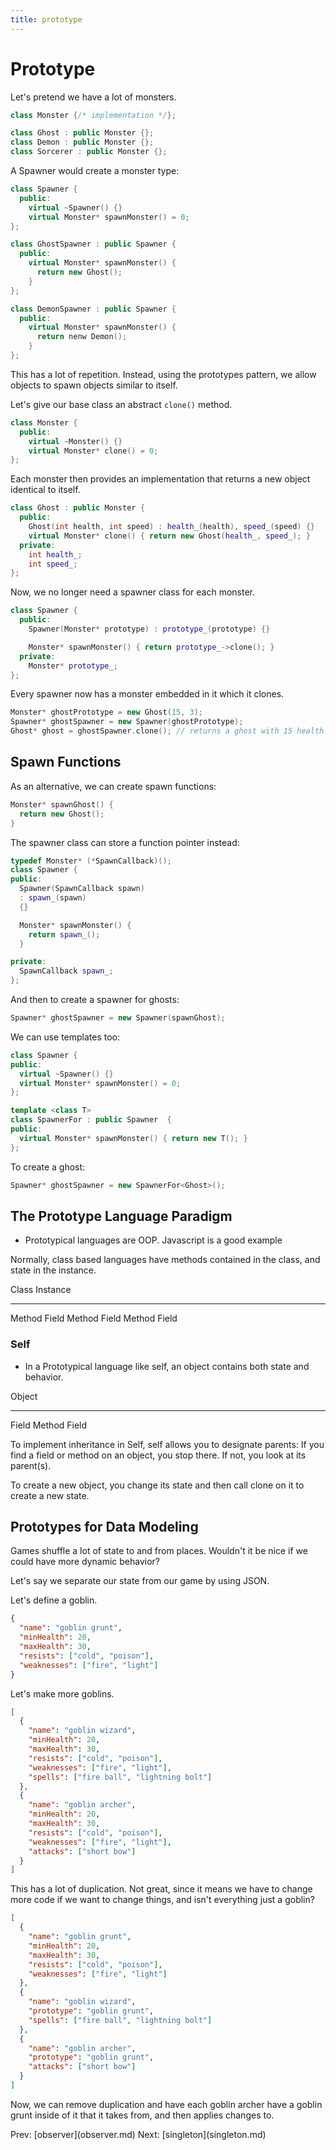 ```yaml
---
title: prototype
---
```


# Prototype

Let\'s pretend we have a lot of monsters.

```cpp
class Monster {/* implementation */};

class Ghost : public Monster {};
class Demon : public Monster {};
class Sorcerer : public Monster {};
```

A Spawner would create a monster type:

```cpp
class Spawner {
  public:
    virtual ~Spawner() {}
    virtual Monster* spawnMonster() = 0;
};

class GhostSpawner : public Spawner {
  public:
    virtual Monster* spawnMonster() {
      return new Ghost();
    }
};

class DemonSpawner : public Spawner {
  public:
    virtual Monster* spawnMonster() {
      return nenw Demon();
    }
};
```

This has a lot of repetition. Instead, using the prototypes pattern, we
allow objects to spawn objects similar to itself.

Let\'s give our base class an abstract `clone()` method.

```cpp
class Monster {
  public:
    virtual ~Monster() {}
    virtual Monster* clone() = 0;
};
```

Each monster then provides an implementation that returns a new object
identical to itself.

```cpp
class Ghost : public Monster {
  public:
    Ghost(int health, int speed) : health_(health), speed_(speed) {}
    virtual Monster* clone() { return new Ghost(health_, speed_); }
  private:
    int health_;
    int speed_;
};
```

Now, we no longer need a spawner class for each monster.

```cpp
class Spawner {
  public:
    Spawner(Monster* prototype) : prototype_(prototype) {}

    Monster* spawnMonster() { return prototype_->clone(); }
  private:
    Monster* prototype_;
};
```

Every spawner now has a monster embedded in it which it clones.

```cpp
Monster* ghostPrototype = new Ghost(15, 3);
Spawner* ghostSpawner = new Spawner(ghostPrototype);
Ghost* ghost = ghostSpawner.clone(); // returns a ghost with 15 health and 3 speed.
```

## Spawn Functions

As an alternative, we can create spawn functions:

```cpp
Monster* spawnGhost() {
  return new Ghost();
}
```

The spawner class can store a function pointer instead:

```cpp
typedef Monster* (*SpawnCallback)();
class Spawner {
public:
  Spawner(SpawnCallback spawn)
  : spawn_(spawn)
  {}

  Monster* spawnMonster() {
    return spawn_();
  }

private:
  SpawnCallback spawn_;
};
```

And then to create a spawner for ghosts:

```cpp
Spawner* ghostSpawner = new Spawner(spawnGhost);
```

We can use templates too:

```cpp
class Spawner {
public:
  virtual ~Spawner() {}
  virtual Monster* spawnMonster() = 0;
};

template <class T>
class SpawnerFor : public Spawner  {
public:
  virtual Monster* spawnMonster() { return new T(); }
};
```

To create a ghost:

```cpp
Spawner* ghostSpawner = new SpawnerFor<Ghost>();
```

## The Prototype Language Paradigm

- Prototypical languages are OOP. Javascript is a good example

Normally, class based languages have methods contained in the class, and
state in the instance.

Class Instance

---

Method Field
Method Field
Method Field

### Self

- In a Prototypical language like self, an object contains both state
  and behavior.

Object

---

Field
Method
Field

To implement inheritance in Self, self allows you to designate parents:
If you find a field or method on an object, you stop there. If not, you
look at its parent(s).

To create a new object, you change its state and then call clone on it
to create a new state.

## Prototypes for Data Modeling

Games shuffle a lot of state to and from places. Wouldn\'t it be nice if
we could have more dynamic behavior?

Let\'s say we separate our state from our game by using JSON.

Let\'s define a goblin.

```json
{
  "name": "goblin grunt",
  "minHealth": 20,
  "maxHealth": 30,
  "resists": ["cold", "poison"],
  "weaknesses": ["fire", "light"]
}
```

Let\'s make more goblins.

```json
[
  {
    "name": "goblin wizard",
    "minHealth": 20,
    "maxHealth": 30,
    "resists": ["cold", "poison"],
    "weaknesses": ["fire", "light"],
    "spells": ["fire ball", "lightning bolt"]
  },
  {
    "name": "goblin archer",
    "minHealth": 20,
    "maxHealth": 30,
    "resists": ["cold", "poison"],
    "weaknesses": ["fire", "light"],
    "attacks": ["short bow"]
  }
]
```

This has a lot of duplication. Not great, since it means we have to
change more code if we want to change things, and isn\'t everything just
a goblin?

```json
[
  {
    "name": "goblin grunt",
    "minHealth": 20,
    "maxHealth": 30,
    "resists": ["cold", "poison"],
    "weaknesses": ["fire", "light"]
  },
  {
    "name": "goblin wizard",
    "prototype": "goblin grunt",
    "spells": ["fire ball", "lightning bolt"]
  },
  {
    "name": "goblin archer",
    "prototype": "goblin grunt",
    "attacks": ["short bow"]
  }
]
```

Now, we can remove duplication and have each goblin archer have a goblin
grunt inside of it that it takes from, and then applies changes to.

Prev: \[observer](observer.md) Next:
\[singleton](singleton.md)
